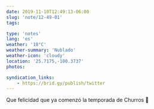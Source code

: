 ```yaml
---
date: 2019-11-10T12:49:13-06:00
slug: 'note/12-49-01'
tags:

type: 'notes'
lang: 'es'
weather: '18°C'
weather-summary: 'Nublado'
weather-icon: 'cloudy'
location: '25.7175,-100.3737'
photos:

syndication_links:
    - https://brid.gy/publish/twitter
---
```

Que felicidad que ya comenzó la temporada de Churros 🤤